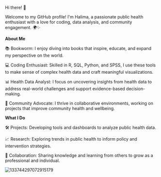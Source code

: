 Hi there! 👋

Welcome to my GitHub profile! I'm Halima, a passionate public health enthusiast with a love for coding, data analysis, and community engagement. 🌍✨

**About Me**

📚 Bookworm: I enjoy diving into books that inspire, educate, and expand my perspective on the world.

💻 Coding Enthusiast: Skilled in R, SQL, Python, and SPSS, I use these tools to make sense of complex health data and craft meaningful visualizations.

📊 Health Data Analyst: I focus on uncovering insights from health data to address real-world challenges and support evidence-based decision-making.

🤝 Community Advocate: I thrive in collaborative environments, working on projects that improve community health and wellbeing.

**What I Do**

🛠️ Projects: Developing tools and dashboards to analyze public health data.

📈 Research: Exploring trends in public health to inform policy and intervention strategies.

🌟 Collaboration: Sharing knowledge and learning from others to grow as a professional and individual.

![133744297072915179](https://github.com/user-attachments/assets/65259fba-4b50-4e50-aa63-d310203f576c)
